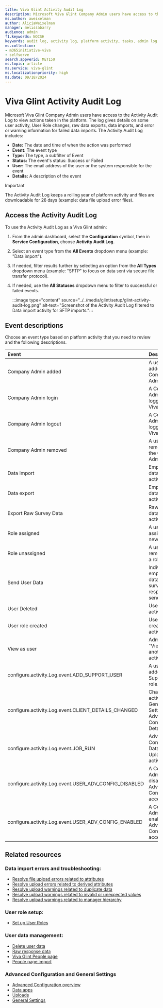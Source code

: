 ```yaml
---
title: Viva Glint Activity Audit Log
description: Microsoft Viva Glint Company Admin users have access to the Activity Audit Log to view actions taken in the platform.
ms.author: aweixelman
author: AliciaWeixelman
manager: melissabarry
audience: admin
f1.keywords: NOCSH
keywords: audit log, activity log, platform activity, tasks, admin log, activity audit log
ms.collection:  
- m365initiative-viva
- selfserve 
search.appverid: MET150 
ms.topic: article
ms.service: viva-glint
ms.localizationpriority: high
ms.date: 09/18/2024
---
```


# Viva Glint Activity Audit Log

Microsoft Viva Glint Company Admin users have access to the Activity Audit Log to view actions taken in the platform. The log gives details on some user activity, User Role changes, raw data exports, data imports, and error or warning information for failed data imports. The Activity Audit Log includes:

- **Date:** The date and time of when the action was performed
- **Event:** The event type
- **Type:** The type, a subfilter of Event
- **Status:** The event's status: Success or Failed
- **User:** The email address of the user or the system responsible for the event
- **Details:** A description of the event

> [!IMPORTANT]
> The Activity Audit Log keeps a rolling year of platform activity and files are downloadable for 28 days (example: data file upload error files).

## Access the Activity Audit Log

To use the Activity Audit Log as a Viva Glint admin:

1. From the admin dashboard, select the **Configuration** symbol, then in **Service Configuration**, choose **Activity Audit Log**.
2. Select an event type from the **All Events** dropdown menu (example: "Data import").
3. If needed, filter results further by selecting an option from the **All Types** dropdown menu (example: "SFTP" to focus on data sent via secure file transfer protocol).
4. If needed, use the **All Statuses** dropdown menu to filter to successful or failed events.
   
   :::image type="content" source="../../media/glint/setup/glint-activity-audit-log.png" alt-text="Screenshot of the Activity Audit Log filtered to Data import activity for SFTP imports.":::

## Event descriptions

Choose an event type based on platform activity that you need to review and the following descriptions.

| Event  | Description  |
|:----------|:-----------|
| Company Admin added | A user was added to the Company Admin role. |
| Company Admin login | A Company Admin user logged into Viva Glint. |
| Company Admin logout | A Company Admin user logged out of Viva Glint. |
| Company Admin removed | A user was removed from the Company Admin role. |
| Data Import | Employee data import activity. |
| Data export | Employee data export activity. |
| Export Raw Survey Data | Raw response data export activity. |
| Role assigned | A user is assigned to a new role. |
| Role unassigned | A user is removed from a role. |
| Send User Data | Individual employee data and raw survey responses send activity. |
| User Deleted | User deletion activity. |
| User role created | User Role creation activity. |
| View as user | Admins' "View As" another user activity. |
| configure.activity.Log.event.ADD_SUPPORT_USER | A user was added to the Support User role. |
| configure.activity.Log.event.CLIENT_DETAILS_CHANGED | Change activity in General Settings or Advanced Configuration: Details. |
| configure.activity.Log.event.JOB_RUN | Advanced Configuration Data app and Upload activity. |
| configure.activity.Log.event.USER_ADV_CONFIG_DISABLED | A Company Admin user disabled Advanced Configuration access. |
| configure.activity.Log.event.USER_ADV_CONFIG_ENABLED | A Company Admin user enabled Advanced Configuration access. |

## Related resources

### Data import errors and troubleshooting:

- [Resolve file upload errors related to attributes](/viva/troubleshoot/glint/data-file-upload/fix-upload-attributes-errors?toc=%2Fviva%2Fglint%2Ftoc.json&bc=%2Fviva%2Fbreadcrumb%2Ftoc.json)
- [Resolve upload errors related to derived attributes](/viva/troubleshoot/glint/data-file-upload/fix-upload-derivation-errors?toc=%2Fviva%2Fglint%2Ftoc.json&bc=%2Fviva%2Fbreadcrumb%2Ftoc.json)
- [Resolve upload warnings related to duplicate data](/viva/troubleshoot/glint/data-file-upload/fix-upload-duplicate-data-warnings?toc=%2Fviva%2Fglint%2Ftoc.json&bc=%2Fviva%2Fbreadcrumb%2Ftoc.json)
- [Resolve upload warnings related to invalid or unexpected values](/viva/troubleshoot/glint/data-file-upload/fix-upload-invalid-unexpected-values-warnings?toc=%2Fviva%2Fglint%2Ftoc.json&bc=%2Fviva%2Fbreadcrumb%2Ftoc.json)
- [Resolve upload warnings related to manager hierarchy](/viva/troubleshoot/glint/data-file-upload/fix-upload-manager-hierarchy-warnings?toc=%2Fviva%2Fglint%2Ftoc.json&bc=%2Fviva%2Fbreadcrumb%2Ftoc.json)

### User role setup:

- [Set up User Roles](/viva/glint/setup/set-up-user-roles)

### User data management:

- [Delete user data](/viva/glint/setup/delete-user-data)
- [Raw response data](/viva/glint/setup/employee-raw-data-export)
- [Viva Glint People page](/viva/glint/setup/people-page)
- [People page import](/viva/glint/setup/upload-employee-attributes)

### Advanced Configuration and General Settings

- [Advanced Configuration overview](/viva/glint/setup/understand-advanced-configuration)
- [Data apps](/viva/glint/setup/glint-data-apps)
- [Uploads](/viva/glint/setup/advanced-config-uploads)
- [General Settings](/viva/glint/setup/manage-general-settings)
